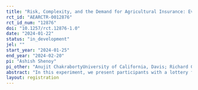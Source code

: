 ```yaml
---
title: "Risk, Complexity, and the Demand for Agricultural Insurance: Evidence from a Lab Experiment in Ghana"
rct_id: "AEARCTR-0012876"
rct_id_num: "12876"
doi: "10.1257/rct.12876-1.0"
date: "2024-01-22"
status: "in_development"
jel: ""
start_year: "2024-01-25"
end_year: "2024-02-20"
pi: "Ashish Shenoy"
pi_other: "Anujit ChakrabortyUniversity of California, Davis; Richard GallensteinCatholic University of America; Jon Einar FlatnesChr. Michelsen Institute; Mira KorbUniversity of California, Davis"
abstract: "In this experiment, we present participants with a lottery framed as revenue derived from the sale of maize production on an agricultural plot. We then offer participants the opportunity to purchase various forms of insurance against negative lottery outcomes. The insurance choice is presented under various conditions that alter the transparency of the contract and the participant's return from the lottery. We make real payouts to participants based on one such decision to incentivize accurate reporting. Participant willingness-to-pay for insurance constitutes the primary outcome data from this trial."
layout: registration
---
```


